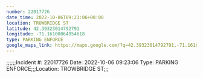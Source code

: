 ```yaml
---
number: 22017726
date_time: 2022-10-06T09:23:06+00:00
location: TROWBRIDGE ST
latitude: 42.39323014792791
longitude: -71.16100064954618
type: PARKING ENFORCE
google_maps_link: https://maps.google.com/?q=42.39323014792791,-71.16100064954618
---
```


;;;;;;Incident #: 22017726  Date: 2022-10-06 09:23:06   Type: PARKING ENFORCE;;;Location: TROWBRIDGE ST;;;
